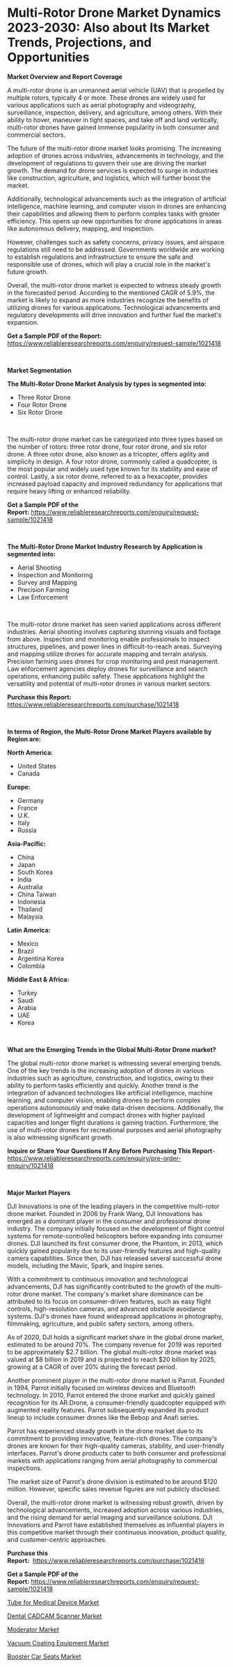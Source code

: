 <p><h1>Multi-Rotor Drone Market Dynamics 2023-2030: Also about Its Market Trends, Projections, and Opportunities</h1></p><p><strong>Market Overview and Report Coverage</strong></p>
<p><p>A multi-rotor drone is an unmanned aerial vehicle (UAV) that is propelled by multiple rotors, typically 4 or more. These drones are widely used for various applications such as aerial photography and videography, surveillance, inspection, delivery, and agriculture, among others. With their ability to hover, maneuver in tight spaces, and take off and land vertically, multi-rotor drones have gained immense popularity in both consumer and commercial sectors.</p><p>The future of the multi-rotor drone market looks promising. The increasing adoption of drones across industries, advancements in technology, and the development of regulations to govern their use are driving the market growth. The demand for drone services is expected to surge in industries like construction, agriculture, and logistics, which will further boost the market.</p><p>Additionally, technological advancements such as the integration of artificial intelligence, machine learning, and computer vision in drones are enhancing their capabilities and allowing them to perform complex tasks with greater efficiency. This opens up new opportunities for drone applications in areas like autonomous delivery, mapping, and inspection.</p><p>However, challenges such as safety concerns, privacy issues, and airspace regulations still need to be addressed. Governments worldwide are working to establish regulations and infrastructure to ensure the safe and responsible use of drones, which will play a crucial role in the market's future growth.</p><p>Overall, the multi-rotor drone market is expected to witness steady growth in the forecasted period. According to the mentioned CAGR of 5.9%, the market is likely to expand as more industries recognize the benefits of utilizing drones for various applications. Technological advancements and regulatory developments will drive innovation and further fuel the market's expansion.</p></p>
<p><strong>Get a Sample PDF of the Report:</strong> <a href="https://www.reliableresearchreports.com/enquiry/request-sample/1021418">https://www.reliableresearchreports.com/enquiry/request-sample/1021418</a></p>
<p>&nbsp;</p>
<p><strong>Market Segmentation</strong></p>
<p><strong>The Multi-Rotor Drone Market Analysis by types is segmented into:</strong></p>
<p><ul><li>Three Rotor Drone</li><li>Four Rotor Drone</li><li>Six Rotor Drone</li></ul></p>
<p>&nbsp;</p>
<p><p>The multi-rotor drone market can be categorized into three types based on the number of rotors: three rotor drone, four rotor drone, and six rotor drone. A three rotor drone, also known as a tricopter, offers agility and simplicity in design. A four rotor drone, commonly called a quadcopter, is the most popular and widely used type known for its stability and ease of control. Lastly, a six rotor drone, referred to as a hexacopter, provides increased payload capacity and improved redundancy for applications that require heavy lifting or enhanced reliability.</p></p>
<p><strong>Get a Sample PDF of the Report:</strong>&nbsp;<a href="https://www.reliableresearchreports.com/enquiry/request-sample/1021418">https://www.reliableresearchreports.com/enquiry/request-sample/1021418</a></p>
<p>&nbsp;</p>
<p><strong>The Multi-Rotor Drone Market Industry Research by Application is segmented into:</strong></p>
<p><ul><li>Aerial Shooting</li><li>Inspection and Monitoring</li><li>Survey and Mapping</li><li>Precision Farming</li><li>Law Enforcement</li></ul></p>
<p>&nbsp;</p>
<p><p>The multi-rotor drone market has seen varied applications across different industries. Aerial shooting involves capturing stunning visuals and footage from above. Inspection and monitoring enable professionals to inspect structures, pipelines, and power lines in difficult-to-reach areas. Surveying and mapping utilize drones for accurate mapping and terrain analysis. Precision farming uses drones for crop monitoring and pest management. Law enforcement agencies deploy drones for surveillance and search operations, enhancing public safety. These applications highlight the versatility and potential of multi-rotor drones in various market sectors.</p></p>
<p><strong>Purchase this Report:</strong>&nbsp; <a href="https://www.reliableresearchreports.com/purchase/1021418">https://www.reliableresearchreports.com/purchase/1021418</a></p>
<p>&nbsp;</p>
<p><strong>In terms of Region, the Multi-Rotor Drone Market Players available by Region are:</strong></p>
<p>
    <p> <strong> North America: </strong>
        <ul>
            <li>United States</li>
            <li>Canada</li>
        </ul>
        </p> 
    <p> <strong> Europe: </strong>
        <ul>
            <li>Germany</li>
            <li>France</li>
            <li>U.K.</li>
            <li>Italy</li>
            <li>Russia</li>
        </ul>
        </p> 
    <p> <strong> Asia-Pacific: </strong>
        <ul>
            <li>China</li>
            <li>Japan</li>
            <li>South Korea</li>
            <li>India</li>
            <li>Australia</li>
            <li>China Taiwan</li>
            <li>Indonesia</li>
            <li>Thailand</li>
            <li>Malaysia</li>
        </ul>
        </p> 
    <p> <strong> Latin America: </strong>
        <ul>
            <li>Mexico</li>
            <li>Brazil</li>
            <li>Argentina Korea</li>
            <li>Colombia</li>
        </ul>
        </p> 
    <p> <strong> Middle East & Africa: </strong>
        <ul>
            <li>Turkey</li>
            <li>Saudi</li>
            <li>Arabia</li>
            <li>UAE</li>
            <li>Korea</li>
        </ul>
    </p>
    </p>
<p>&nbsp;</p>
<p><strong>What are the Emerging Trends in the Global Multi-Rotor Drone market?</strong></p>
<p><p>The global multi-rotor drone market is witnessing several emerging trends. One of the key trends is the increasing adoption of drones in various industries such as agriculture, construction, and logistics, owing to their ability to perform tasks efficiently and quickly. Another trend is the integration of advanced technologies like artificial intelligence, machine learning, and computer vision, enabling drones to perform complex operations autonomously and make data-driven decisions. Additionally, the development of lightweight and compact drones with higher payload capacities and longer flight durations is gaining traction. Furthermore, the use of multi-rotor drones for recreational purposes and aerial photography is also witnessing significant growth.</p></p>
<p><strong>Inquire or Share Your Questions If Any Before Purchasing This Report</strong>- <a href="https://www.reliableresearchreports.com/enquiry/pre-order-enquiry/1021418">https://www.reliableresearchreports.com/enquiry/pre-order-enquiry/1021418</a></p>
<p>&nbsp;</p>
<p><strong>Major Market Players</strong></p>
<p><p>DJI Innovations is one of the leading players in the competitive multi-rotor drone market. Founded in 2006 by Frank Wang, DJI Innovations has emerged as a dominant player in the consumer and professional drone industry. The company initially focused on the development of flight control systems for remote-controlled helicopters before expanding into consumer drones. DJI launched its first consumer drone, the Phantom, in 2013, which quickly gained popularity due to its user-friendly features and high-quality camera capabilities. Since then, DJI has released several successful drone models, including the Mavic, Spark, and Inspire series.</p><p>With a commitment to continuous innovation and technological advancements, DJI has significantly contributed to the growth of the multi-rotor drone market. The company's market share dominance can be attributed to its focus on consumer-driven features, such as easy flight controls, high-resolution cameras, and advanced obstacle avoidance systems. DJI's drones have found widespread applications in photography, filmmaking, agriculture, and public safety sectors, among others.</p><p>As of 2020, DJI holds a significant market share in the global drone market, estimated to be around 70%. The company revenue for 2019 was reported to be approximately $2.7 billion. The global multi-rotor drone market was valued at $8 billion in 2019 and is projected to reach $20 billion by 2025, growing at a CAGR of over 20% during the forecast period.</p><p>Another prominent player in the multi-rotor drone market is Parrot. Founded in 1994, Parrot initially focused on wireless devices and Bluetooth technology. In 2010, Parrot entered the drone market and quickly gained recognition for its AR.Drone, a consumer-friendly quadcopter equipped with augmented reality features. Parrot subsequently expanded its product lineup to include consumer drones like the Bebop and Anafi series.</p><p>Parrot has experienced steady growth in the drone market due to its commitment to providing innovative, feature-rich drones. The company's drones are known for their high-quality cameras, stability, and user-friendly interfaces. Parrot's drone products cater to both consumer and professional markets with applications ranging from aerial photography to commercial inspections.</p><p>The market size of Parrot's drone division is estimated to be around $120 million. However, specific sales revenue figures are not publicly disclosed.</p><p>Overall, the multi-rotor drone market is witnessing robust growth, driven by technological advancements, increased adoption across various industries, and the rising demand for aerial imaging and surveillance solutions. DJI Innovations and Parrot have established themselves as influential players in this competitive market through their continuous innovation, product quality, and customer-centric approaches.</p></p>
<p><strong>Purchase this Report:</strong>&nbsp;&nbsp;<a href="https://www.reliableresearchreports.com/purchase/1021418">https://www.reliableresearchreports.com/purchase/1021418</a></p>
<p></p>
<p><strong>Get a Sample PDF of the Report:</strong>&nbsp;<a href="https://www.reliableresearchreports.com/enquiry/request-sample/1021418">https://www.reliableresearchreports.com/enquiry/request-sample/1021418</a></p>
<p><p><a href="https://www.reportprime.com/tube-for-medical-device-r10778">Tube for Medical Device Market</a></p><p><a href="https://www.reportprime.com/dental-cadcam-scanner-r10775">Dental CADCAM Scanner Market</a></p><p><a href="https://www.linkedin.com/pulse/moderator-market-challenges-opportunities-growth-drivers-5cqqe/">Moderator Market</a></p><p><a href="https://medium.com/@cullenblick/vacuum-coating-equipment-market-size-growth-forecast-2023-2030-a6c978474047">Vacuum Coating Equipment Market</a></p><p><a href="https://medium.com/@graycehuels/booster-car-seats-market-size-growth-forecast-2023-2030-53c3e63dbf92">Booster Car Seats Market</a></p></p>